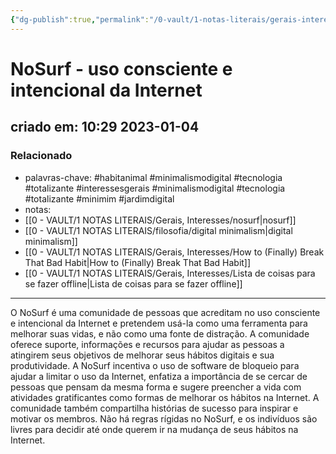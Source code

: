```yaml
---
{"dg-publish":true,"permalink":"/0-vault/1-notas-literais/gerais-interesses/no-surf-uso-consciente-e-intencional-da-internet/","tags":["habitanimal","minimalismodigital","tecnologia","totalizante","interessesgerais"],"dgHomeLink":true,"dgShowLocalGraph":true,"dgShowFileTree":true,"dgEnableSearch":true,"noteIcon":""}
---
```


# NoSurf - uso consciente e intencional da Internet
## criado em: 10:29 2023-01-04

### Relacionado
- palavras-chave: #habitanimal  #minimalismodigital #tecnologia #totalizante #interessesgerais #minimalismodigital #tecnologia #totalizante #minimim #jardimdigital
- notas: 
- [[0 - VAULT/1 NOTAS LITERAIS/Gerais, Interesses/nosurf\|nosurf]]
- [[0 - VAULT/1 NOTAS LITERAIS/filosofia/digital minimalism\|digital minimalism]]
- [[0 - VAULT/1 NOTAS LITERAIS/Gerais, Interesses/How to (Finally) Break That Bad Habit\|How to (Finally) Break That Bad Habit]]
- [[0 - VAULT/1 NOTAS LITERAIS/Gerais, Interesses/Lista de coisas para se fazer offline\|Lista de coisas para se fazer offline]]

---
O NoSurf é uma comunidade de pessoas que acreditam no uso consciente e intencional da Internet e pretendem usá-la como uma ferramenta para melhorar suas vidas, e não como uma fonte de distração. A comunidade oferece suporte, informações e recursos para ajudar as pessoas a atingirem seus objetivos de melhorar seus hábitos digitais e sua produtividade. A NoSurf incentiva o uso de software de bloqueio para ajudar a limitar o uso da Internet, enfatiza a importância de se cercar de pessoas que pensam da mesma forma e sugere preencher a vida com atividades gratificantes como formas de melhorar os hábitos na Internet. A comunidade também compartilha histórias de sucesso para inspirar e motivar os membros. Não há regras rígidas no NoSurf, e os indivíduos são livres para decidir até onde querem ir na mudança de seus hábitos na Internet.
